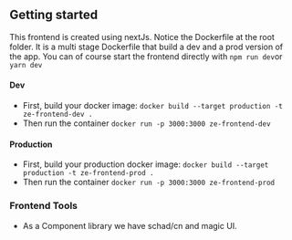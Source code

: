 ## Getting started

This frontend is created using nextJs. Notice the Dockerfile at the root folder. It is a multi stage Dockerfile that build a dev and a prod version of the app.
You can of course start the frontend directly with `npm run dev`or `yarn dev`

#### Dev

- First, build your docker image:
  `docker build --target production -t ze-frontend-dev .`
- Then run the container
  `docker run -p 3000:3000 ze-frontend-dev`

#### Production

- First, build your production docker image:
  `docker build --target production -t ze-frontend-prod .`
- Then run the container
  `docker run -p 3000:3000 ze-frontend-prod`

### Frontend Tools

- As a Component library we have schad/cn and magic UI.
